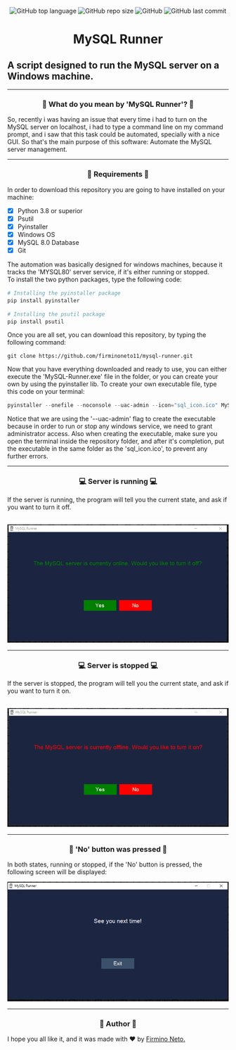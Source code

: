 <!--Badges-->
<div align='center'>

![GitHub top language](https://img.shields.io/github/languages/top/firminoneto11/mysql-runner?style=for-the-badge)
![GitHub repo size](https://img.shields.io/github/repo-size/firminoneto11/mysql-runner?style=for-the-badge)
![GitHub](https://img.shields.io/github/license/firminoneto11/mysql-runner?style=for-the-badge)
![GitHub last commit](https://img.shields.io/github/last-commit/firminoneto11/mysql-runner?style=for-the-badge)

</div>
<!--Starting title-->
<div align='center'>
<h1>MySQL Runner</h1>
</div>
<h2>A script designed to run the MySQL server on a Windows machine.</h2>
<!--Problem description-->
<hr/>
<div align='center'>
<h3>🤔 What do you mean by 'MySQL Runner'? 🤔</h3>
</div>
<p>So, recently i was having an issue that every time i had to turn on the MySQL server on localhost, i had to type a command line on my command prompt, and i saw that this task could be automated, specially with a nice GUI. So that's the main purpose of this software: Automate the MySQL server management.</p>
<!--Requirements--->
<hr/>
<div align='center'>
<h3>📁 Requirements 📁</h3>
</div>
<p>In order to download this repository you are going to have installed on your machine:<br/>

- [x] Python 3.8 or superior
- [x] Psutil
- [x] Pyinstaller
- [x] Windows OS
- [x] MySQL 8.0 Database
- [x] Git

The automation was basically designed for windows machines, because it tracks the 'MYSQL80' server service, if it's either running or stopped.<br/>
To install the two python packages, type the following code:

```python
# Installing the pyinstaller package
pip install pyinstaller
```

```python
# Installing the psutil package
pip install psutil
```

Once you are all set, you can download this repository, by typing the following command:

```git
git clone https://github.com/firminoneto11/mysql-runner.git
```

Now that you have everything downloaded and ready to use, you can either execute the 'MySQL-Runner.exe' file in the folder, or you can create
your own by using the pyinstaller lib. To create your own executable file, type this code on your terminal:

```powershell
pyinstaller --onefile --noconsole --uac-admin --icon="sql_icon.ico" MySQL-Runner.py
```

Notice that we are using the '--uac-admin' flag to create the executable because in order to run or stop any windows service, we need to grant administrator access. Also when creating the executable, make sure you open the terminal inside the repository folder, and after it's completion, put the executable in the same folder as the 'sql_icon.ico', to prevent any further errors.
</p>
<!--Running--->
<hr/>
<div align='center'>
<h3>💻 Server is running 💻</h3>
</div>
<p>If the server is running, the program will tell you the current state, and ask if you want to turn it off.</p><br/>
<div align='center'>
<img src='https://github.com/firminoneto11/mysql-runner/blob/main/assets/mysql_server_online.gif' alt='A gif showing what happens when the server is running'>
</div>
<!--Stopped--->
<hr/>
<div align='center'>
<h3>💻 Server is stopped 💻</h3>
</div>
<p>If the server is stopped, the program will tell you the current state, and ask if you want to turn it on.</p><br/>
<div align='center'>
<img src='https://github.com/firminoneto11/mysql-runner/blob/main/assets/mysql_server_offline.gif' alt='A gif showing what happens when the server is stopped'>
</div>
<!--No button pressed-->
<hr/>
<div align='center'>
<h3>👻 'No' button was pressed 👻</h3>
</div>
<p>In both states, running or stopped, if the 'No' button is pressed, the following screen will be displayed:<br/></p>
<img src='https://github.com/firminoneto11/mysql-runner/blob/main/assets/ss1.PNG' alt='No button screen pressed'>
<!--Author-->
<hr/>
<div align='center'>
<h3>👾 Author 👾</h3>
</div>
<p>I hope you all like it, and it was made with ❤ by <a href='https://github.com/firminoneto11'>Firmino Neto.</a></p>
